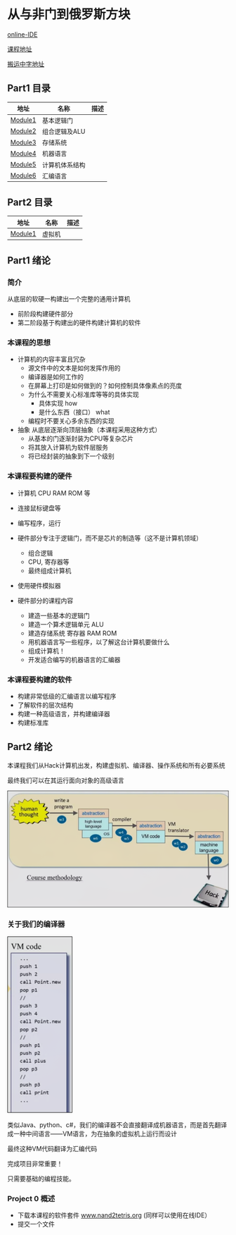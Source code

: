 # 从与非门到俄罗斯方块

[online-IDE](https://nand2tetris.github.io/web-ide/chip)

[课程地址](https://www.coursera.org/learn/build-a-computer/home/week/1)

[搬运中字地址](https://www.bilibili.com/video/BV1KJ411s7QJ)

## Part1 目录

| 地址 | 名称 | 描述 |
| - | - | - |
| [Module1](part1/Unit1.md) | 基本逻辑门 | |
| [Module2](part1/Unit2.md) | 组合逻辑及ALU | |
| [Module3](part1/Unit3.md) | 存储系统 | |
| [Module4](part1/Unit4.md) | 机器语言 | |
| [Module5](part1/Unit5.md) | 计算机体系结构 | |
| [Module6](part1/Unit6.md) | 汇编语言 | |

## Part2 目录

| 地址 | 名称 | 描述 |
| - | - | - |
| [Module1](part2/Unit1.md) | 虚拟机 | |

## Part1 绪论

### 简介

从底层的软硬一构建出一个完整的通用计算机

* 前阶段构建硬件部分
* 第二阶段基于构建出的硬件构建计算机的软件

### 本课程的思想 

* 计算机的内容丰富且冗杂 
    * 源文件中的文本是如何发挥作用的
    * 编译器是如何工作的
    * 在屏幕上打印是如何做到的？如何控制具体像素点的亮度
    * 为什么不需要关心标准库等等的具体实现
        * 具体实现 how
        * 是什么东西（接口） what
    * 编程时不要关心多余东西的实现
* 抽象 从底层逐渐向顶层抽象（本课程采用这种方式）
    * 从基本的门逐渐封装为CPU等复杂芯片
    * 将其放入计算机为软件层服务
    * 将已经封装的抽象到下一个级别

### 本课程要构建的硬件 

* 计算机 CPU RAM ROM 等
* 连接鼠标键盘等
* 编写程序，运行

* 硬件部分专注于逻辑门，而不是芯片的制造等（这不是计算机领域）
    * 组合逻辑
    * CPU, 寄存器等
    * 最终组成计算机
* 使用硬件模拟器

* 硬件部分的课程内容
    * 建造一些基本的逻辑门
    * 建造一个算术逻辑单元 ALU
    * 建造存储系统 寄存器 RAM ROM
    * 用机器语言写一些程序，以了解这台计算机要做什么
    * 组成计算机！
    * 开发适合编写的机器语言的汇编器

### 本课程要构建的软件

* 构建非常低级的汇编语言以编写程序
* 了解软件的层次结构
* 构建一种高级语言，并构建编译器
* 构建标准库

## Part2 绪论

本课程我们从Hack计算机出发，构建虚拟机、编译器、操作系统和所有必要系统

最终我们可以在其运行面向对象的高级语言

![](img/aa5b258f.png)

### 关于我们的编译器

![](img/e751813e.png)

类似Java、python、c#，我们的编译器不会直接翻译成机器语言，而是首先翻译成一种中间语言——VM语言，为在抽象的虚拟机上运行而设计

最终这种VM代码翻译为汇编代码

完成项目非常重要！

只需要基础的编程技能。

### Project 0 概述

* 下载本课程的软件套件 www.nand2tetris.org (同样可以使用在线IDE）
* 提交一个文件
